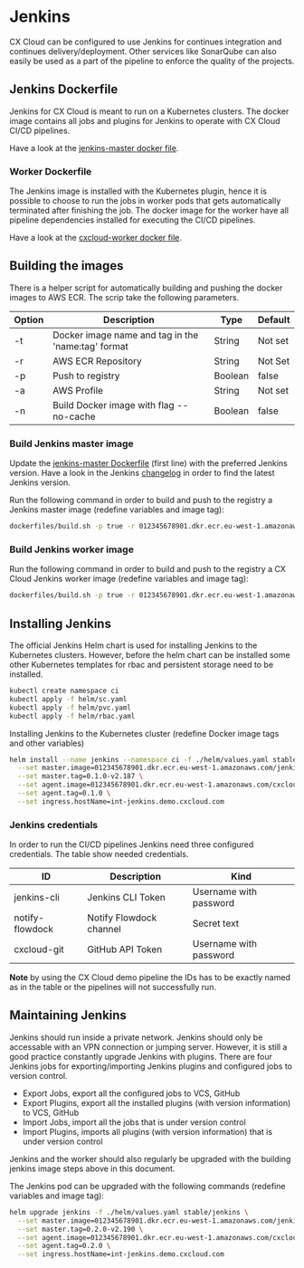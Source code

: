# Jenkins

CX Cloud can be configured to use Jenkins for continues integration and continues delivery/deployment. Other services like SonarQube can also easily be used as a part of the pipeline to enforce the quality of the projects.

## Jenkins Dockerfile

Jenkins for CX Cloud is meant to run on a Kubernetes clusters. The docker image contains all jobs and plugins for Jenkins to operate with CX Cloud CI/CD pipelines.

Have a look at the [jenkins-master docker file](dockerfiles/jenkins-master/Dockerfile).

### Worker Dockerfile

The Jenkins image is installed with the Kubernetes plugin, hence it is possible to choose to run the jobs in worker pods that gets automatically terminated after finishing the job. The docker image for the worker have all pipeline dependencies installed for executing the CI/CD pipelines.

Have a look at the [cxcloud-worker docker file](dockerfiles/cxcloud-worker/Dockerfile).

## Building the images

There is a helper script for automatically building and pushing the docker images to AWS ECR. The scrip take the following parameters.

| Option | Description | Type | Default|
| --- | --- | --- | --- |
| -t | Docker image name and tag in the 'name:tag' format | String | Not set |
| -r | AWS ECR Repository | String | Not Set |
| -p | Push to registry | Boolean | false |
| -a | AWS Profile | String | Not set |
| -n | Build Docker image with flag --no-cache | Boolean | false |

### Build Jenkins master image

Update the [jenkins-master Dockerfile](dockerfiles/jenkins-master/Dockerfile) (first line) with the preferred Jenkins version. Have a look in the Jenkins [changelog](https://jenkins.io/changelog/) in order to find the latest Jenkins version.

Run the following command in order to build and push to the registry a Jenkins master image (redefine variables and image tag):

```sh
dockerfiles/build.sh -p true -r 012345678901.dkr.ecr.eu-west-1.amazonaws.com -t jenkins-master:0.1.0-v2.180
```

### Build Jenkins worker image

Run the following command in order to build and push to the registry a CX Cloud Jenkins worker image (redefine variables and image tag):

```sh
dockerfiles/build.sh -p true -r 012345678901.dkr.ecr.eu-west-1.amazonaws.com -t cxcloud-worker:0.1.0
```

## Installing Jenkins

The official Jenkins Helm chart is used for installing Jenkins to the Kubernetes clusters. However, before the helm chart can be installed some other Kubernetes templates for rbac and persistent storage need to be installed.

```sh
kubectl create namespace ci
kubectl apply -f helm/sc.yaml
kubectl apply -f helm/pvc.yaml
kubectl apply -f helm/rbac.yaml
```

Installing Jenkins to the Kubernetes cluster (redefine Docker image tags and other variables)

```sh
helm install --name jenkins --namespace ci -f ./helm/values.yaml stable/jenkins \
  --set master.image=012345678901.dkr.ecr.eu-west-1.amazonaws.com/jenkins-master \
  --set master.tag=0.1.0-v2.187 \
  --set agent.image=012345678901.dkr.ecr.eu-west-1.amazonaws.com/cxcloud-worker \
  --set agent.tag=0.1.0 \
  --set ingress.hostName=int-jenkins.demo.cxcloud.com
```

### Jenkins credentials

In order to run the CI/CD pipelines Jenkins need three configured credentials. The table show needed credentials.

| ID | Description | Kind |
| --- | --- | --- |
| jenkins-cli | Jenkins CLI Token | Username with password |
| notify-flowdock | Notify Flowdock channel | Secret text |
| cxcloud-git | GitHub API Token | Username with password |

**Note** by using the CX Cloud demo pipeline the IDs has to be exactly named as in the table or the pipelines will not successfully run.

## Maintaining Jenkins

Jenkins should run inside a private network. Jenkins should only be accessable with an VPN connection or jumping server. However, it is still a good practice constantly upgrade Jenkins with plugins. There are four Jenkins jobs for exporting/importing Jenkins plugins and configured jobs to version control.

- Export Jobs, export all the configured jobs to VCS, GitHub
- Export Plugins, export all the installed plugins (with version information) to VCS, GitHub
- Import Jobs, import all the jobs that is under version control
- Import Plugins, imports all plugins (with version information) that is under version control

Jenkins and the worker should also regularly be upgraded with the building jenkins image steps above in this document.

The Jenkins pod can be upgraded with the following commands (redefine variables and image tag):

```sh
helm upgrade jenkins -f ./helm/values.yaml stable/jenkins \
  --set master.image=012345678901.dkr.ecr.eu-west-1.amazonaws.com/jenkins-master \
  --set master.tag=0.2.0-v2.190 \
  --set agent.image=012345678901.dkr.ecr.eu-west-1.amazonaws.com/cxcloud-worker \
  --set agent.tag=0.2.0 \
  --set ingress.hostName=int-jenkins.demo.cxcloud.com
```
